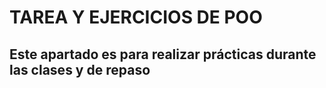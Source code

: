 # TAREA Y EJERCICIOS DE POO
## Este apartado es para realizar prácticas durante las clases y de repaso